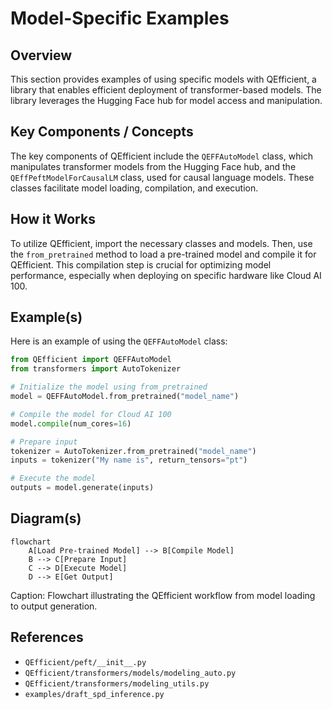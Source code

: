 # Model-Specific Examples
## Overview
This section provides examples of using specific models with QEfficient, a library that enables efficient deployment of transformer-based models. The library leverages the Hugging Face hub for model access and manipulation.

## Key Components / Concepts
The key components of QEfficient include the `QEFFAutoModel` class, which manipulates transformer models from the Hugging Face hub, and the `QEffPeftModelForCausalLM` class, used for causal language models. These classes facilitate model loading, compilation, and execution.

## How it Works
To utilize QEfficient, import the necessary classes and models. Then, use the `from_pretrained` method to load a pre-trained model and compile it for QEfficient. This compilation step is crucial for optimizing model performance, especially when deploying on specific hardware like Cloud AI 100.

## Example(s)
Here is an example of using the `QEFFAutoModel` class:
```python
from QEfficient import QEFFAutoModel
from transformers import AutoTokenizer

# Initialize the model using from_pretrained
model = QEFFAutoModel.from_pretrained("model_name")

# Compile the model for Cloud AI 100
model.compile(num_cores=16)

# Prepare input
tokenizer = AutoTokenizer.from_pretrained("model_name")
inputs = tokenizer("My name is", return_tensors="pt")

# Execute the model
outputs = model.generate(inputs)
```

## Diagram(s)
```mermaid
flowchart
    A[Load Pre-trained Model] --> B[Compile Model]
    B --> C[Prepare Input]
    C --> D[Execute Model]
    D --> E[Get Output]
```
Caption: Flowchart illustrating the QEfficient workflow from model loading to output generation.

## References
* `QEfficient/peft/__init__.py`
* `QEfficient/transformers/models/modeling_auto.py`
* `QEfficient/transformers/modeling_utils.py`
* `examples/draft_spd_inference.py`